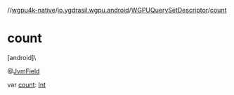 //[wgpu4k-native](../../../index.md)/[io.ygdrasil.wgpu.android](../index.md)/[WGPUQuerySetDescriptor](index.md)/[count](count.md)

# count

[android]\

@[JvmField](https://kotlinlang.org/api/core/kotlin-stdlib/kotlin.jvm/-jvm-field/index.html)

var [count](count.md): [Int](https://kotlinlang.org/api/core/kotlin-stdlib/kotlin/-int/index.html)